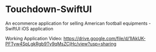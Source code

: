 # Touchdown-SwiftUI
An ecommerce application for selling American football equipments - SwiftUI iOS application 

Working Application Video: https://drive.google.com/file/d/1IAkUK-PFTyw4SpLgkRgb9Ty9qMsZCjHc/view?usp=sharing
